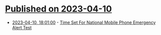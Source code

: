 # [Published on 2023-04-10](index.md)

* [2023-04-10, 18:01:00](https://news.slashdot.org/story/23/04/10/175252/time-set-for-national-mobile-phone-emergency-alert-test?utm_source=rss1.0mainlinkanon&utm_medium=feed) - [Time Set For National Mobile Phone Emergency Alert Test](https://news.slashdot.org/story/23/04/10/175252/time-set-for-national-mobile-phone-emergency-alert-test?utm_source=rss1.0mainlinkanon&utm_medium=feed)
